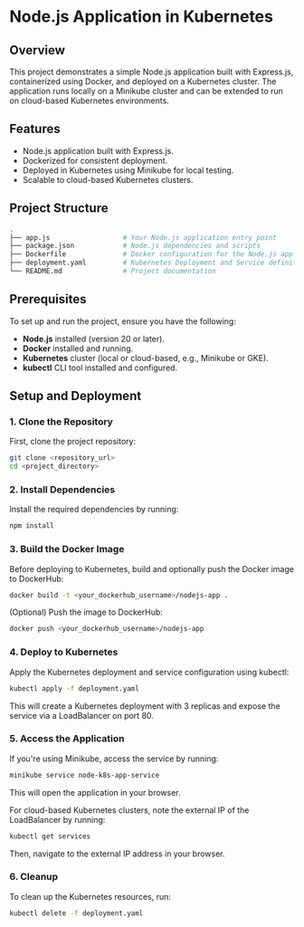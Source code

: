 # Node.js Application in Kubernetes

## Overview
This project demonstrates a simple Node.js application built with Express.js, containerized using Docker, and deployed on a Kubernetes cluster. The application runs locally on a Minikube cluster and can be extended to run on cloud-based Kubernetes environments.

## Features
- Node.js application built with Express.js.
- Dockerized for consistent deployment.
- Deployed in Kubernetes using Minikube for local testing.
- Scalable to cloud-based Kubernetes clusters.

## Project Structure

```bash
.
├── app.js                  # Your Node.js application entry point
├── package.json            # Node.js dependencies and scripts
├── Dockerfile              # Docker configuration for the Node.js app
├── deployment.yaml         # Kubernetes Deployment and Service definition
└── README.md               # Project documentation
 ```



## Prerequisites
To set up and run the project, ensure you have the following:
- **Node.js** installed (version 20 or later).
- **Docker** installed and running.
- **Kubernetes** cluster (local or cloud-based, e.g., Minikube or GKE).
- **kubectl** CLI tool installed and configured.

## Setup and Deployment

### 1. Clone the Repository
First, clone the project repository:
```bash
git clone <repository_url>
cd <project_directory>
```

### 2. Install Dependencies
   Install the required dependencies by running:

```bash
npm install
```
### 3. Build the Docker Image
   Before deploying to Kubernetes, build and optionally push the Docker image to DockerHub:

```bash
docker build -t <your_dockerhub_username>/nodejs-app .
```
(Optional) Push the image to DockerHub:

```bash
docker push <your_dockerhub_username>/nodejs-app
```

### 4. Deploy to Kubernetes
   Apply the Kubernetes deployment and service configuration using kubectl:

```bash
kubectl apply -f deployment.yaml
```
This will create a Kubernetes deployment with 3 replicas and expose the service via a LoadBalancer on port 80.

### 5. Access the Application
   If you're using Minikube, access the service by running:

```bash
minikube service node-k8s-app-service
```

This will open the application in your browser.

For cloud-based Kubernetes clusters, note the external IP of the LoadBalancer by running:

```bash
kubectl get services
``` 
Then, navigate to the external IP address in your browser.

### 6. Cleanup
   To clean up the Kubernetes resources, run:
```bash
kubectl delete -f deployment.yaml
```